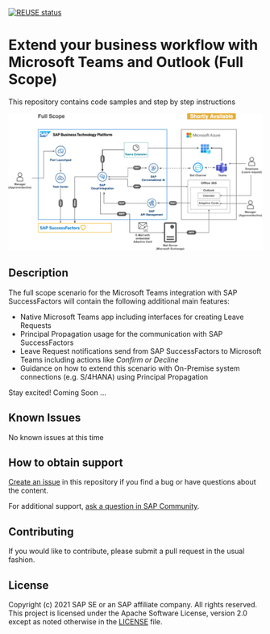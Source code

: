 [![REUSE status](https://api.reuse.software/badge/github.com/SAP-samples/btp-extend-workflow-cai-msteams)](https://api.reuse.software/info/github.com/SAP-samples/btp-extend-workflow-cai-msteams)

# Extend your business workflow with Microsoft Teams and Outlook (Full Scope)

This repository contains code samples and step by step instructions 

![Solution Architecture](./images/Full%20Scope.png)

## Description

The full scope scenario for the Microsoft Teams integration with SAP SuccessFactors will contain the following additional main features:

- Native Microsoft Teams app including interfaces for creating Leave Requests
- Principal Propagation usage for the communication with SAP SuccessFactors
- Leave Request notifications send from SAP SuccessFactors to Microsoft Teams including actions like *Confirm or Decline*
- Guidance on how to extend this scenario with On-Premise system connections (e.g. S/4HANA) using Principal Propagation

Stay excited! Coming Soon ...
## Known Issues

No known issues at this time
## How to obtain support

[Create an issue](https://github.com/SAP-samples/btp-extend-workflow-cai-msteams/issues) in this repository if you find a bug or have questions about the content.
 
For additional support, [ask a question in SAP Community](https://answers.sap.com/questions/ask.html).

## Contributing

If you would like to contribute, please submit a pull request in the usual fashion.

## License
Copyright (c) 2021 SAP SE or an SAP affiliate company. All rights reserved. This project is licensed under the Apache Software License, version 2.0 except as noted otherwise in the [LICENSE](LICENSES/Apache-2.0.txt) file.
